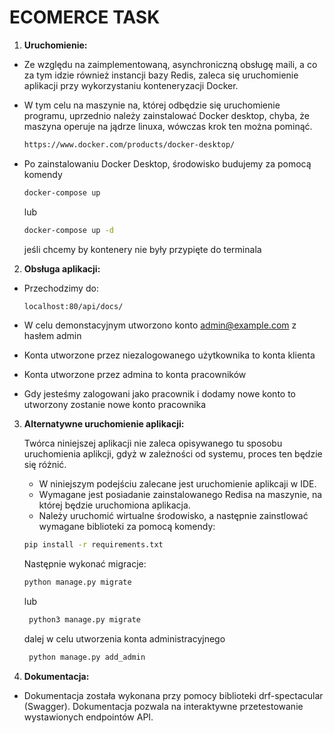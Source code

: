 # ECOMERCE TASK

1. **Uruchomienie:**

- Ze względu na zaimplementowaną, asynchroniczną obsługę maili, a co za tym idzie również instancji bazy Redis, zaleca
się uruchomienie aplikacji przy wykorzystaniu konteneryzacji Docker.

- W tym celu na maszynie na, której odbędzie się uruchomienie programu, uprzednio należy zainstalować Docker desktop,
chyba, że maszyna operuje na jądrze linuxa, wówczas krok ten można pominąć.

    ```bash
    https://www.docker.com/products/docker-desktop/
    ```

- Po zainstalowaniu Docker Desktop, środowisko budujemy za pomocą komendy
    
    ```bash
    docker-compose up
    ```
  lub
    ```bash
  docker-compose up -d
  ```
  
  jeśli chcemy by kontenery nie były przypięte do terminala

2. **Obsługa aplikacji:**

  - Przechodzimy do:

      ```bash
      localhost:80/api/docs/
      ```

  - W celu demonstacyjnym utworzono konto admin@example.com z hasłem admin
  - Konta utworzone przez niezalogowanego użytkownika to konta klienta
  - Konta utworzone przez admina to konta pracowników
  - Gdy jesteśmy zalogowani jako pracownik i dodamy nowe konto to utworzony zostanie nowe konto pracownika

3. **Alternatywne uruchomienie aplikacji:**

    Twórca niniejszej aplikacji nie zaleca opisywanego tu sposobu uruchomienia aplikcji, gdyż w zależności od systemu,
    proces ten będzie się różnić.

    - W niniejszym podejściu zalecane jest uruchomienie aplikcaji w IDE.
    - Wymagane jest posiadanie zainstalowanego Redisa na maszynie, na której będzie uruchomiona aplikacja.
    - Należy uruchomić wirtualne środowisko, a następnie zainstlować wymagane biblioteki za pomocą komendy:
    ```bash
    pip install -r requirements.txt
    ```

    Następnie wykonać migracje:

    ```bash
    python manage.py migrate
    ```
   lub
   ```bash
    python3 manage.py migrate
    ```
    dalej w celu utworzenia konta administracyjnego

   ```bash
    python manage.py add_admin
    ```
    
3. **Dokumentacja:**
 - Dokumentacja została wykonana przy pomocy biblioteki drf-spectacular (Swagger). Dokumentacja pozwala na 
interaktywne przetestowanie wystawionych endpointów API.
